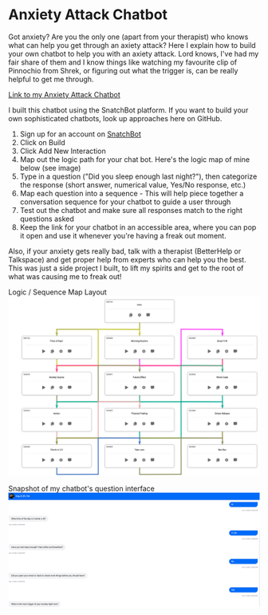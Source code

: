 # Anxiety Attack Chatbot
Got anxiety? Are you the only one (apart from your therapist) who knows what can help you get through an axiety attack? Here I explain how to build your own chatbot to help you with an axiety attack. Lord knows, I've had my fair share of them and I know things like watching my favourite clip of Pinnochio from Shrek, or figuring out what the trigger is, can be really helpful to get me through.

[Link to my Anxiety Attack Chatbot](https://webchat.snatchbot.me/2b1eaa89b7b96ad61c5d47fdbdd160eb1fbc80eca25da52d32e1da0678479d5b)

I built this chatbot using the SnatchBot platform. If you want to build your own sophisticated chatbots, look up approaches here on GitHub.

1. Sign up for an account on [SnatchBot](https://snatchbot.me/)
2. Click on Build
3. Click Add New Interaction
4. Map out the logic path for your chat bot. Here's the logic map of mine below (see image)
5. Type in a question ("Did you sleep enough last night?"), then categorize the response (short answer, numerical value, Yes/No response, etc.)
6. Map each question into a sequence - This will help piece together a conversation sequence for your chatbot to guide a user through
7. Test out the chatbot and make sure all responses match to the right questions asked
6. Keep the link for your chatbot in an accessible area, where you can pop it open and use it whenever you're having a freak out moment.

Also, if your anxiety gets really bad, talk with a therapist (BetterHelp or Talkspace) and get proper help from experts who can help you the best. This was just a side project I built, to lift my spirits and get to the root of what was causing me to freak out!

Logic / Sequence Map Layout
![](https://github.com/ElleFife/anxiety_attack_chatbot/blob/main/anxiety_attack_chatbot_logic_map.png)


Snapshot of my chatbot's question interface
![](https://github.com/ElleFife/anxiety_attack_chatbot/blob/main/anxiety_attack_test_image.png)
